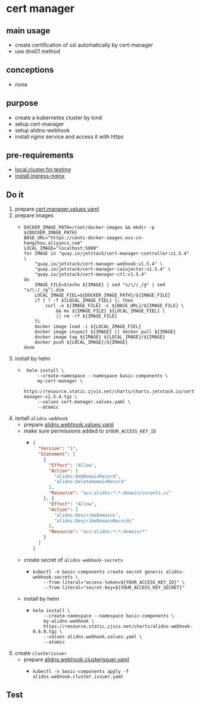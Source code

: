 # cert manager

## main usage
* create certification of ssl automatically by cert-manager
* use dns01 method

## conceptions
* none

## purpose
* create a kubernetes cluster by kind
* setup cert-manager
* setup alidns-webhook
* install nginx service and access it with https

## pre-requirements

* [local.cluster.for.testing](../resources/local.cluster.for.testing.md)
* [install ingress-nginx](ingress.nginx.md)

## Do it
1. prepare [cert.manager.values.yaml](resources/cert.manager.values.yaml.md)
2. prepare images
    * ```shell
      DOCKER_IMAGE_PATH=/root/docker-images && mkdir -p ${DOCKER_IMAGE_PATH}
      BASE_URL="https://conti-docker-images.oss-cn-hangzhou.aliyuncs.com"
      LOCAL_IMAGE="localhost:5000"
      for IMAGE in "quay.io/jetstack/cert-manager-controller:v1.5.4" \
          "quay.io/jetstack/cert-manager-webhook:v1.5.4" \
          "quay.io/jetstack/cert-manager-cainjector:v1.5.4" \
          "quay.io/jetstack/cert-manager-ctl:v1.5.4"
      do
          IMAGE_FILE=$(echo ${IMAGE} | sed "s/\//_/g" | sed "s/\:/_/g").dim
          LOCAL_IMAGE_FIEL=${DOCKER_IMAGE_PATH}/${IMAGE_FILE}
          if [ ! -f ${LOCAL_IMAGE_FIEL} ]; then
              curl -o ${IMAGE_FILE} -L ${BASE_URL}/${IMAGE_FILE} \
                  && mv ${IMAGE_FILE} ${LOCAL_IMAGE_FIEL} \
                  || rm -rf ${IMAGE_FILE}
          fi
          docker image load -i ${LOCAL_IMAGE_FIEL}
          docker image inspect ${IMAGE} || docker pull ${IMAGE}
          docker image tag ${IMAGE} ${LOCAL_IMAGE}/${IMAGE}
          docker push ${LOCAL_IMAGE}/${IMAGE}
      done
      ```
3. install by helm
    * ```shell
       helm install \
           --create-namespace --namespace basic-components \
           my-cert-manager \
           https://resource.static.zjvis.net/charts/charts.jetstack.io/cert-manager-v1.5.4.tgz \
           --values cert.manager.values.yaml \
           --atomic
       ```
4. isntall `alidns-webhook`
   * prepare [alidns.webhook.values.yaml](resources/alidns.webhook.values.yaml.md)
   * make sure permissions added to `$YOUR_ACCESS_KEY_ID`
     * ```json
       {
         "Version": "1",
         "Statement": [
           {
             "Effect": "Allow",
             "Action": [
               "alidns:AddDomainRecord",
               "alidns:DeleteDomainRecord"
             ],
             "Resource": "acs:alidns:*:*:domain/cnconti.cc"
           }, {
             "Effect": "Allow",
             "Action": [
               "alidns:DescribeDomains",
               "alidns:DescribeDomainRecords"
             ],
             "Resource": "acs:alidns:*:*:domain/*"
           }
         ]
       }
       ```
   * create secret of `alidns-webhook-secrets`
     * ```shell
       kubectl -n basic-components create secret generic alidns-webhook-secrets \
           --from-literal="access-token=${YOUR_ACCESS_KEY_ID}" \
           --from-literal="secret-key=${YOUR_ACCESS_KEY_SECRET}"
       ```
   * install by helm
     + ```shell
       helm install \
           --create-namespace --namespace basic-components \
           my-alidns-webhook \
           https://resource.static.zjvis.net/charts/alidns-webhook-0.6.0.tgz \
           --values alidns.webhook.values.yaml \
           --atomic
       ```
5. create `clusterissuer`
   * prepare [alidns.webhook.clusterissuer.yaml](resources/alidns.webhook.clusterissuer.yaml.md)
     * ```shell
       kubectl -n basic-components apply -f alidns.webhook.cluster.issuer.yaml
       ```
## Test

      
      
